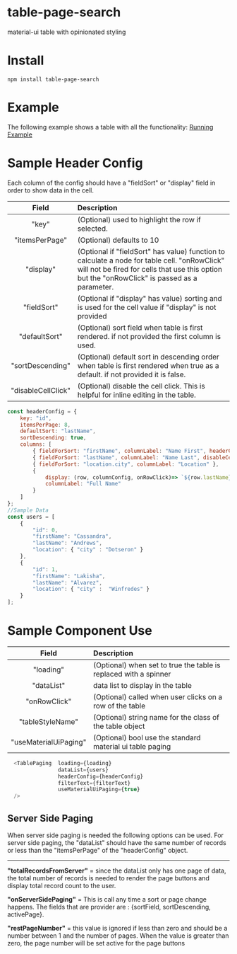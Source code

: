 # table-page-search
material-ui table with opinionated styling

# Install
```
npm install table-page-search
```

# Example
The following example shows a table with all the functionality:
[Running Example](https://vladi03.github.io/table-page-search/ "Table Page Search")

# Sample Header Config
Each column of the config should have a "fieldSort" or "display" field in order to show data in the cell.

|Field|Description|
| :---: | :--- |
|"key"|(Optional) used to highlight the row if selected.|
|"itemsPerPage"|(Optional) defaults to 10|
|"display"|(Optional if "fieldSort" has value) function to calculate a node for table cell. "onRowClick" will not be fired for cells that use this option but the "onRowClick" is passed as a parameter.|
|"fieldSort"|(Optional if "display" has value) sorting and is used for the cell value if "display" is not provided|
|"defaultSort"|(Optional) sort field when table is first rendered. if not provided the first column is used.|
|"sortDescending"|(Optional) default sort in descending order when table is first rendered when true as a default. if not provided it is false.|
|"disableCellClick"|(Optional) disable the cell click.  This is helpful for inline editing in the table.|


``` javascript
const headerConfig = {
    key: "id",
    itemsPerPage: 8,
    defaultSort: "lastName",
    sortDescending: true,
    columns: [
        { fieldForSort: "firstName", columnLabel: "Name First", headerCellStyle:{width:80} },
        { fieldForSort: "lastName", columnLabel: "Name Last", disableCellClick: true },
        { fieldForSort: "location.city", columnLabel: "Location" },
        {
            display: (row, columnConfig, onRowClick)=> `${row.lastName}, ${row.firstName}`,
            columnLabel: "Full Name"
        }
    ]
};
//Sample Data
const users = [
    {
        "id": 0,
        "firstName": "Cassandra",
        "lastName": "Andrews",
        "location": { "city" : "Dotseron" }
    },
    {
        "id": 1,
        "firstName": "Lakisha",
        "lastName": "Alvarez",
        "location": { "city" :  "Winfredes" }
    }
];
```

# Sample Component Use
|Field|Description|
| :---: | :--- |
|"loading"|(Optional) when set to true the table is replaced with a spinner|
|"dataList"|data list to display in the table|
|"onRowClick"|(Optional) called when user clicks on a row of the table|
|"tableStyleName"|(Optional) string name for the class of the table object|
|"useMaterialUiPaging"|(Optional) bool use the standard material ui table paging|

```javascript
  <TablePaging  loading={loading}
                dataList={users}
                headerConfig={headerConfig}
                filterText={filterText}
                useMaterialUiPaging={true}
  />
```
## Server Side Paging

When server side paging is needed the following options can be used.  For server side paging, the "dataList" should
have the same number of records or less than the "itemsPerPage" of the "headerConfig" object.

---

**"totalRecordsFromServer"** = since the dataList only has one page of data, the total number of records is needed
to render the page buttons and display total record count to the user.

**"onServerSidePaging"** = This is call any time a sort or page change happens.  The fields that are provider are :
 {sortField, sortDescending, activePage}.

**"restPageNumber"** = this value is ignored if less than zero and should be a number between 1 and the number of
 pages.  When the value is greater than zero, the page number will be set active for the page buttons
